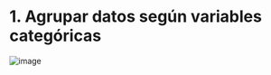# 1. Agrupar datos según variables categóricas

![image](https://github.com/jesolav/Nulos_hipotesis/assets/172732181/e71f69a2-307e-4056-9e14-91ebe275b1f5)
